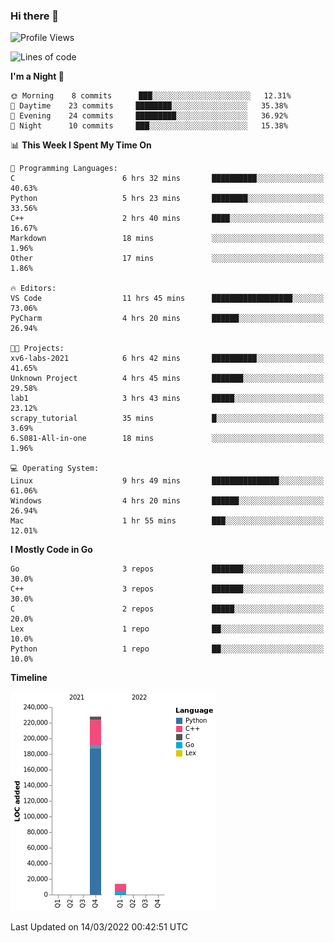 ### Hi there 👋

<!--START_SECTION:waka-->
![Profile Views](http://img.shields.io/badge/Profile%20Views-0-blue)

![Lines of code](https://img.shields.io/badge/From%20Hello%20World%20I%27ve%20Written-242%20Thousand%20lines%20of%20code-blue)

**I'm a Night 🦉** 

```text
🌞 Morning    8 commits      ███░░░░░░░░░░░░░░░░░░░░░░   12.31% 
🌆 Daytime    23 commits     ████████░░░░░░░░░░░░░░░░░   35.38% 
🌃 Evening    24 commits     █████████░░░░░░░░░░░░░░░░   36.92% 
🌙 Night      10 commits     ███░░░░░░░░░░░░░░░░░░░░░░   15.38%

```


📊 **This Week I Spent My Time On** 

```text
💬 Programming Languages: 
C                        6 hrs 32 mins       ██████████░░░░░░░░░░░░░░░   40.63% 
Python                   5 hrs 23 mins       ████████░░░░░░░░░░░░░░░░░   33.56% 
C++                      2 hrs 40 mins       ████░░░░░░░░░░░░░░░░░░░░░   16.67% 
Markdown                 18 mins             ░░░░░░░░░░░░░░░░░░░░░░░░░   1.96% 
Other                    17 mins             ░░░░░░░░░░░░░░░░░░░░░░░░░   1.86%

🔥 Editors: 
VS Code                  11 hrs 45 mins      ██████████████████░░░░░░░   73.06% 
PyCharm                  4 hrs 20 mins       ██████░░░░░░░░░░░░░░░░░░░   26.94%

🐱‍💻 Projects: 
xv6-labs-2021            6 hrs 42 mins       ██████████░░░░░░░░░░░░░░░   41.65% 
Unknown Project          4 hrs 45 mins       ███████░░░░░░░░░░░░░░░░░░   29.58% 
lab1                     3 hrs 43 mins       █████░░░░░░░░░░░░░░░░░░░░   23.12% 
scrapy_tutorial          35 mins             █░░░░░░░░░░░░░░░░░░░░░░░░   3.69% 
6.S081-All-in-one        18 mins             ░░░░░░░░░░░░░░░░░░░░░░░░░   1.96%

💻 Operating System: 
Linux                    9 hrs 49 mins       ███████████████░░░░░░░░░░   61.06% 
Windows                  4 hrs 20 mins       ██████░░░░░░░░░░░░░░░░░░░   26.94% 
Mac                      1 hr 55 mins        ███░░░░░░░░░░░░░░░░░░░░░░   12.01%

```

**I Mostly Code in Go** 

```text
Go                       3 repos             ███████░░░░░░░░░░░░░░░░░░   30.0% 
C++                      3 repos             ███████░░░░░░░░░░░░░░░░░░   30.0% 
C                        2 repos             █████░░░░░░░░░░░░░░░░░░░░   20.0% 
Lex                      1 repo              ██░░░░░░░░░░░░░░░░░░░░░░░   10.0% 
Python                   1 repo              ██░░░░░░░░░░░░░░░░░░░░░░░   10.0%

```


**Timeline**

![Chart not found](https://raw.githubusercontent.com/h3n4l/h3n4l/main/charts/bar_graph.png) 


 Last Updated on 14/03/2022 00:42:51 UTC
<!--END_SECTION:waka-->


